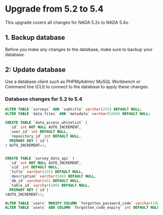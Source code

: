 # Upgrade from 5.2 to 5.4

This upgrade covers all changes for NADA 5.2x to NADA 5.4x. 


## 1. Backup database
Before you make any changes to the database, make sure to backup your database.


## 2: Update database
Use a database client such as PHPMyAdmin/ MySQL Workbench or Command line (CLI) to connect to the database to apply these changes.


### Database changes for 5.2 to 5.4

```sql
ALTER TABLE `surveys` ADD `subtitle` varchar(255) DEFAULT NULL;
ALTER TABLE `data_files` ADD `metadata` varchar(5000) DEFAULT NULL;
 
CREATE TABLE `data_access_whitelist` (
  `id` int NOT NULL AUTO_INCREMENT,
  `user_id` int DEFAULT NULL,
  `repository_id` int DEFAULT NULL,
  PRIMARY KEY (`id`)
) AUTO_INCREMENT=1;


CREATE TABLE `survey_data_api` (
  `id` int NOT NULL AUTO_INCREMENT,
  `sid` int DEFAULT NULL,
  `title` varchar(255) DEFAULT NULL,
  `description` varchar(500) DEFAULT NULL,
  `db_id` varchar(45) DEFAULT NULL,
  `table_id` varchar(100) DEFAULT NULL,
  PRIMARY KEY (`id`)
)AUTO_INCREMENT=1;

ALTER TABLE `users` MODIFY COLUMN `forgotten_password_code` varchar(100) DEFAULT NULL;
ALTER TABLE `users` ADD COLUMN `forgotten_code_expiry` int DEFAULT NULL;
```

